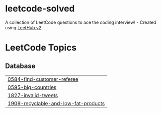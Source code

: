 # leetcode-solved
A collection of LeetCode questions to ace the coding interview! - Created using [LeetHub v2](https://github.com/arunbhardwaj/LeetHub-2.0)

<!---LeetCode Topics Start-->
# LeetCode Topics
## Database
|  |
| ------- |
| [0584-find-customer-referee](https://github.com/aisyarahmar/leetcode-solved/tree/master/0584-find-customer-referee) |
| [0595-big-countries](https://github.com/aisyarahmar/leetcode-solved/tree/master/0595-big-countries) |
| [1827-invalid-tweets](https://github.com/aisyarahmar/leetcode-solved/tree/master/1827-invalid-tweets) |
| [1908-recyclable-and-low-fat-products](https://github.com/aisyarahmar/leetcode-solved/tree/master/1908-recyclable-and-low-fat-products) |
<!---LeetCode Topics End-->